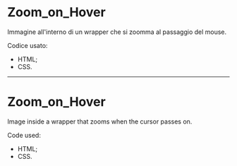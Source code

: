 # Zoom_on_Hover
Immagine all'interno di un wrapper che si zoomma al passaggio del mouse.

Codice usato:
- HTML;
- CSS.

------------------------------------
# Zoom_on_Hover
Image inside a wrapper that zooms when the cursor passes on.

Code used:
- HTML;
- CSS.
